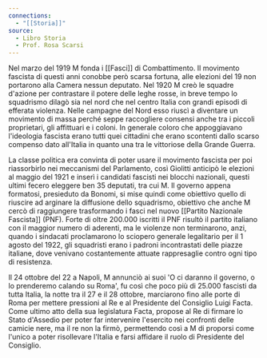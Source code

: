 ```yaml
---
connections:
  - "[[Storia]]"
source:
  - Libro Storia
  - Prof. Rosa Scarsi
---
```

Nel marzo del 1919 M fonda i [[Fasci]] di Combattimento. Il movimento fascista di questi anni conobbe però scarsa fortuna, alle elezioni del 19 non portarono alla Camera nessun deputato. Nel 1920 M creò le squadre d'azione per contrastare il potere delle leghe rosse, in breve tempo lo squadrismo dilagò sia nel nord che nel centro Italia con grandi episodi di efferata violenza.  Nelle campagne del Nord esso riuscì a diventare un movimento di massa perché seppe raccogliere consensi anche tra i piccoli proprietari, gli affittuari e i coloni. In generale coloro che appoggiavano l'ideologia fascista erano tutti quei cittadini che erano scontenti dallo scarso compenso dato all'Italia in quanto una tra le vittoriose della Grande Guerra.

La classe politica era convinta di poter usare il movimento fascista per poi riassorbirlo nei meccanismi del Parlamento, così Giolitti anticipò le elezioni al maggio del 1921 e inserì i candidati fascisti nei blocchi nazionali, questi ultimi fecero eleggere ben 35 deputati, tra cui M. Il governo appena formatosi, presieduto da Bonomi, si mise quindi come obiettivo quello di riuscire ad arginare la diffusione dello squadrismo, obiettivo che anche M cercò di raggiungere trasformando i fasci nel nuovo [[Partito Nazionale Fascista]] (PNF). Forte di oltre 200.000 iscritti il PNF risultò il partito italiano con il maggior numero di aderenti, ma le violenze non terminarono, anzi, quando i sindacati proclamarono lo sciopero generale legalitario per il 1 agosto del 1922, gli squadristi erano i padroni incontrastati delle piazze italiane, dove venivano costantemente attuate rappresaglie contro ogni tipo di resistenza.

Il 24 ottobre del 22 a Napoli, M annunciò ai suoi 'O ci daranno il governo, o lo prenderemo calando su Roma', fu così che poco più di 25.000 fascisti da tutta Italia, la notte tra il 27 e il 28 ottobre, marciarono fino alle porte di Roma per mettere pressioni al Re e al Presidente del Consiglio Luigi Facta. Come ultimo atto della sua legislatura Facta, propose al Re di firmare lo Stato d'Assedio per poter far intervenire l'esercito nei confronti delle camicie nere, ma il re non la firmò, permettendo così a M di proporsi come l'unico a poter risollevare l'Italia e farsi affidare il ruolo di Presidente del Consiglio. 